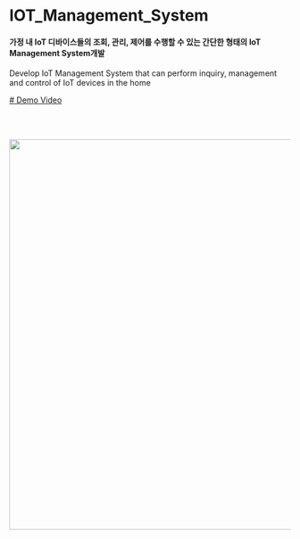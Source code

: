 # IOT_Management_System
#### 가정 내 IoT 디바이스들의 조회, 관리, 제어를 수행할 수 있는 간단한 형태의 IoT Management System개발

Develop IoT Management System that can perform inquiry, management and control of IoT devices in the home

[# Demo Video](https://www.youtube.com/watch?v=uJgoiex638Y )

<br/><br/>

​	<img src="https://www.duckon.xyz/images/iotmain.png" width="700px" />